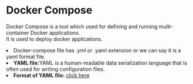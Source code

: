 <h1>Docker Compose</h1>


<p>Docker Compose is a tool which used for defining and running multi-container Docker applications. <br> It is used to deploy docker applications. </p>



<li>Docker-compose file  has .yml or .yaml extension or we can say it is a yaml format file.</li>
<li><b>YAML file:</b>YAML is a human-readable data serialization language that is often used for writing configuration files.</li>
<li><b>Format of YAML file:</b> <a href="https://www.cloudbees.com/blog/yaml-tutorial-everything-you-need-get-started">click here</a>  </li>



